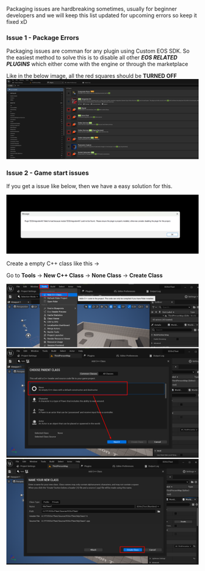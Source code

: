 Packaging issues are hardbreaking sometimes, usually for beginner developers and we will keep this list updated for upcoming errors so keep it fixed xD
### Issue 1 - Package Errors

Packaging issues are comman for any plugin using Custom EOS SDK. So the easiest method to solve this  is to disable all other ***EOS RELATED PLUGINS*** which either come with the engine or through the marketplace

Like in the below image, all the red squares should be **TURNED OFF**
![](/static/Screenshot_17.png)

### Issue 2 - Game start issues

If you get a issue like below, then we have a easy solution for this.

![](/static/Screenshot_18.png)

Create a empty C++ class like this ->

Go to **Tools** -> **New C++ Class** -> **None Class** -> **Create Class**

![](/static/Screenshot_19.png)
![](/static/Screenshot_20.png)
![](/static/Screenshot_21.png)